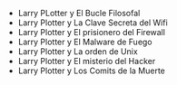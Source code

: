  - Larry PLotter y El Bucle Filosofal
 - Larry Plotter y La Clave Secreta del Wifi
 - Larry Plotter y El prisionero del Firewall
 - Larry Plotter y El Malware de Fuego
 - Larry Plotter y La orden de Unix
 - Larry Plotter y El misterio del Hacker
 - Larry Plotter y Los Comits de la Muerte